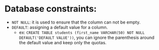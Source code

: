 # Database constraints:
- `NOT NULL`: it is used to ensure that the column can not be empty.
- `DEFAULT`: assigning a default value for a column.
    - ex: `CREATE TABLE students (first_name VARCHAR(50) NOT NULL DEFAULT('DEFAULT VALUE'))`, you can ignore the parenthesis around the default value and keep only the quotas.